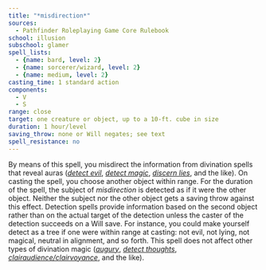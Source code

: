 ```yaml
---
title: "*misdirection*"
sources:
  - Pathfinder Roleplaying Game Core Rulebook
school: illusion
subschool: glamer
spell_lists:
  - {name: bard, level: 2}
  - {name: sorcerer/wizard, level: 2}
  - {name: medium, level: 2}
casting_time: 1 standard action
components:
  - V
  - S
range: close
target: one creature or object, up to a 10-ft. cube in size
duration: 1 hour/level
saving_throw: none or Will negates; see text
spell_resistance: no
---
```


By means of this spell, you misdirect the information from divination spells that reveal auras ([*detect evil*](/spells/detect-evil/), [*detect magic*](/spells/detect-magic/), [*discern lies*](/spells/discern-lies/), and the like). On casting the spell, you choose another object within range. For the duration of the spell, the subject of *misdirection* is detected as if it were the other object. Neither the subject nor the other object gets a saving throw against this effect. Detection spells provide information based on the second object rather than on the actual target of the detection unless the caster of the detection succeeds on a Will save. For instance, you could make yourself detect as a tree if one were within range at casting: not evil, not lying, not magical, neutral in alignment, and so forth. This spell does not affect other types of divination magic ([*augury*](/spells/augury/), [*detect thoughts*](/spells/detect-thoughts/), [*clairaudience/clairvoyance*](/spells/clairaudience-clairvoyance/), and the like).

